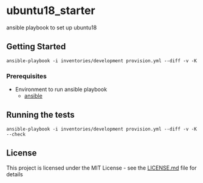 # ubuntu18_starter
ansible playbook to set up ubuntu18

## Getting Started

```shell
ansible-playbook -i inventories/development provision.yml --diff -v -K
```

### Prerequisites

* Environment to run ansible playbook
    - [ansible](https://docs.ansible.com/ansible/latest/installation_guide/intro_installation.html)


## Running the tests

```shell
ansible-playbook -i inventories/development provision.yml --diff -v -K --check
```

## License

This project is licensed under the MIT License - see the [LICENSE.md](LICENSE.md) file for details